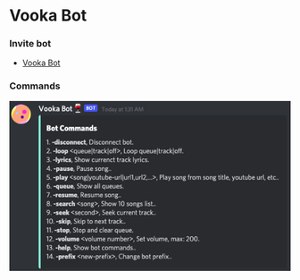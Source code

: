 # Vooka Bot

### Invite bot
- [Vooka Bot](https://lnk.ngoder.com/vooka-bot)

### Commands
![commands.png](https://github.com/mr687/vooka/blob/master/images/commands.png)
